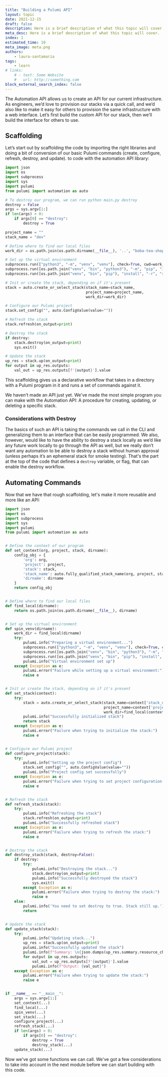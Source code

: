 ```yaml
---
title: "Building a Pulumi API"
layout: topic
date: 2021-12-15
draft: false
description: Here is a brief description of what this topic will cover.
meta_desc: Here is a brief description of what this topic will cover.
index: 1
estimated_time: 10
meta_image: meta.png
authors:
    - laura-santamaria
tags:
    - learn
# links:
    # - text: Some Website
    #   url: http://something.com
block_external_search_index: false
---
```


The Automation API allows us to create an API for our current infrastructure. As
engineers, we’d love to provision our stacks via a quick call, and we’d also
like to make it easy for others to provision the same infrastructure with a web
interface. Let’s first build the custom API for our stack, then we’ll build the
interface for others to use.

## Scaffolding

Let’s start out by scaffolding the code by importing the right libraries and
doing a bit of conversion of our basic Pulumi commands (create, configure,
refresh, destroy, and update). to code with the automation API library:

```python
import json
import os
import subprocess
import sys
import pulumi
from pulumi import automation as auto

# To destroy our program, we can run python main.py destroy
destroy = False
args = sys.argv[1:]
if len(args) > 0:
    if args[0] == "destroy":
        destroy = True

project_name = ""
stack_name = "dev"

# Define where to find our local files
work_dir = os.path.join(os.path.dirname(__file__), '..', "boba-tea-shop")

# Set up the virtual environment
subprocess.run(["python3", "-m", "venv", "venv"], check=True, cwd=work_dir, capture_output=True)
subprocess.run([os.path.join("venv", "bin", "python3"), "-m", "pip", "install", "--upgrade", "pip"], check=True, cwd=work_dir, capture_output=True)
subprocess.run([os.path.join("venv", "bin", "pip"), "install", "-r", "requirements.txt"], check=True, cwd=work_dir, capture_output=True)

# Init or create the stack, depending on if it's present
stack = auto.create_or_select_stack(stack_name=stack_name,
                                    project_name=project_name,
                                    work_dir=work_dir)

# Configure our Pulumi project
stack.set_config("", auto.ConfigValue(value=""))

# Refresh the stack
stack.refresh(on_output=print)

# Destroy the stack
if destroy:
    stack.destroy(on_output=print)
    sys.exit()

# Update the stack
up_res = stack.up(on_output=print)
for output in up_res.outputs:
    val_out = up_res.outputs[f'{output}'].value
```

This scaffolding gives us a declarative workflow that takes in a directory with
a Pulumi program in it and runs a set of commands against it.

We haven't made an API just yet. We've made the most simple program you can make
with the Automation API: A procedure for creating, updating, or deleting a
specific stack.

### Considerations with Destroy

The basics of such an API is taking the commands we call in the CLI and
generalizing them to an interface that can be easily programmed. We also,
however, would like to have the ability to destroy a stack locally as we’d like
any future work locally to go through the API as well, but we really don’t want
any automation to be able to destroy a stack without human approval (unless
perhaps it’s an ephemeral stack for smoke testing). That's the part at the top
of the code that defines a `destroy` variable, or flag, that can enable the
destroy workflow.

## Automating Commands

Now that we have that rough scaffolding, let's make it more reusable and more
like an API:

```python
import json
import os
import subprocess
import sys
import pulumi
from pulumi import automation as auto


# Define the context of our program
def set_context(org, project, stack, dirname):
    config_obj = {
        'org': org,
        'project': project,
        'stack': stack,
        'stack_name': auto.fully_qualified_stack_name(org, project, stack),
        'dirname': dirname
    }
    return config_obj


# Define where to find our local files
def find_local(dirname):
    return os.path.join(os.path.dirname(__file__), dirname)


# Set up the virtual environment
def spin_venv(dirname):
    work_dir = find_local(dirname)
    try:
        pulumi.info("Preparing a virtual environment...")
        subprocess.run(["python3", "-m", "venv", "venv"], check=True, cwd=work_dir, capture_output=True)
        subprocess.run([os.path.join("venv", "bin", "python3"), "-m", "pip", "install", "--upgrade", "pip"], check=True, cwd=work_dir, capture_output=True)
        subprocess.run([os.path.join("venv", "bin", "pip"), "install", "-r", "requirements.txt"], check=True, cwd=work_dir, capture_output=True)
        pulumi.info("Virtual environment set up")
    except Exception as e:
        pulumi.error("Failure while setting up a virtual environment:")
        raise e


# Init or create the stack, depending on if it's present
def set_stack(context):
    try:
        stack = auto.create_or_select_stack(stack_name=context['stack_name'],
                                            project_name=context['project'],
                                            work_dir=find_local(context['dirname']))
        pulumi.info("Successfully initialized stack")
        return stack
    except Exception as e:
        pulumi.error("Failure when trying to initialize the stack:")
        raise e


# Configure our Pulumi project
def configure_project(stack):
    try:
        pulumi.info("Setting up the project config")
        stack.set_config("", auto.ConfigValue(value=""))
        pulumi.info("Project config set successfully")
    except Exception as e:
        pulumi.error("Failure when trying to set project configuration:")
        raise e


# Refresh the stack
def refresh_stack(stack):
    try:
        pulumi.info("Refreshing the stack")
        stack.refresh(on_output=print)
        pulumi.info("Successfully refreshed stack")
    except Exception as e:
        pulumi.error("Failure when trying to refresh the stack:")
        raise e


# Destroy the stack
def destroy_stack(stack, destroy=False):
    if destroy:
        try:
            pulumi.info("Destroying the stack...")
            stack.destroy(on_output=print)
            pulumi.info("Successfully destroyed the stack")
            sys.exit()
        except Exception as e:
            pulumi.error("Failure when trying to destroy the stack:")
            raise e
    else:
        pulumi.info('You need to set destroy to true. Stack still up.')
        return


# Update the stack
def update_stack(stack):
    try:
        pulumi.info("Updating stack...")
        up_res = stack.up(on_output=print)
        pulumi.info("Successfully updated the stack")
        pulumi.info(f"Summary: \n{json.dumps(up_res.summary.resource_changes, indent=4)}")
        for output in up_res.outputs:
            val_out = up_res.outputs[f'{output}'].value
            pulumi.info(f"Output: {val_out}")
    except Exception as e:
        pulumi.error("Failure when trying to update the stack:")
        raise e


if __name__ == "__main__":
    args = sys.argv[1:]
    set_context(...)
    find_local(...)
    spin_venv(...)
    set_stack(...)
    configure_project(...)
    refresh_stack(...)
    if len(args) > 0:
        if args[0] == "destroy":
            destroy = True
            destroy_stack(...)
    update_stack(...)

```

Now we've got some functions we can call. We've got a few considerations to take
into account in the next module before we can start building with this code.
